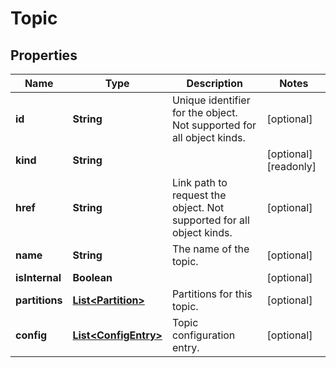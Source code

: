 

# Topic


## Properties

Name | Type | Description | Notes
------------ | ------------- | ------------- | -------------
**id** | **String** | Unique identifier for the object. Not supported for all object kinds. |  [optional]
**kind** | **String** |  |  [optional] [readonly]
**href** | **String** | Link path to request the object. Not supported for all object kinds. |  [optional]
**name** | **String** | The name of the topic. |  [optional]
**isInternal** | **Boolean** |  |  [optional]
**partitions** | [**List&lt;Partition&gt;**](Partition.md) | Partitions for this topic. |  [optional]
**config** | [**List&lt;ConfigEntry&gt;**](ConfigEntry.md) | Topic configuration entry. |  [optional]



